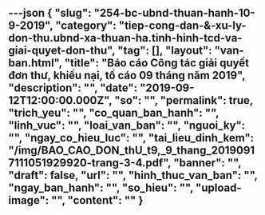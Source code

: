---json
{
    "slug": "254-bc-ubnd-thuan-hanh-10-9-2019",
    "category": "tiep-cong-dan-&-xu-ly-don-thu.ubnd-xa-thuan-ha.tinh-hinh-tcd-va-giai-quyet-don-thu",
    "tag": [],
    "layout": "van-ban.html",
    "title": "Báo cáo Công tác giải quyết đơn thư, khiếu nại, tố cáo 09 tháng năm 2019",
    "description": "",
    "date": "2019-09-12T12:00:00.000Z",
    "so": "",
    "permalink": true,
    "trich_yeu": "",
    "co_quan_ban_hanh": "",
    "linh_vuc": "",
    "loai_van_ban": "",
    "nguoi_ky": "",
    "ngay_co_hieu_luc": "",
    "tai_lieu_dinh_kem": "/img/BAO_CAO_DON_thU_t9,_9_thang_20190917111051929920-trang-3-4.pdf",
    "banner": "",
    "draft": false,
    "url": "",
    "hinh_thuc_van_ban": "",
    "ngay_ban_hanh": "",
    "so_hieu": "",
    "upload-image": "",
    "__content__": ""
}
---
